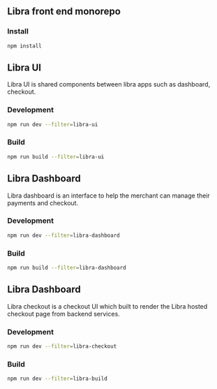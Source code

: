 ## Libra front end monorepo

### Install

```bash
npm install
```

## Libra UI

Libra UI is shared components between libra apps such as dashboard, checkout.

### Development

```bash
npm run dev --filter=libra-ui
```

### Build

```bash
npm run build --filter=libra-ui
```

## Libra Dashboard
Libra dashboard is an interface to help the merchant can manage their payments and checkout.
### Development

```bash
npm run dev --filter=libra-dashboard
```

### Build

```bash
npm run build --filter=libra-dashboard
```

## Libra Dashboard
Libra checkout is a checkout UI which built to render the Libra hosted checkout page from backend services.

### Development
```bash
npm run dev --filter=libra-checkout
```

### Build
```bash
npm run dev --filter=libra-build
```
